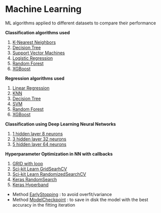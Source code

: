 # Machine Learning
ML algorithms applied to different datasets to compare their performance


**Classification algorithms used**   
1. [K-Nearest Neighbors](#id1)
2. [Decision Tree](#id2)
3. [Support Vector Machines](#id3)
4. [Logistic Regression](#id4)
5. [Random Forest](#id5)
6. [XGBoost](#id6)

**Regression algorithms used**   
1. [Linear Regression](#id1)
2. [KNN](#id2)
3. [Decision Tree](#id3)
4. [SVM](#id4)
5. [Random Forest](#id5)
6. [XGBoost](#id6)

**Classification using Deep Learning Neural Networks**
1. [1 hidden layer 8 neurons](#id1)
2. [3 hidden layer 32 neurons](#id2)
3. [5 hidden layer 64 neurons](#id3)


**Hyperparameter Optimization in NN with callbacks**
1. [GRID with loop](#id1)
2. [Sci-kit Learn GridSearhCV](#id2)
3. [Sci-kit Learn RandomizedSearchCV](#id3)
4. [Keras RandomSearch](#id4)
5. [Keras Hyperband](#id5)

- Method [EarlyStopping](#id6) : to avoid overfit/variance
- Method [ModelCheckpoint](#id6) : to save in disk the model with the best accuracy in the fitting iteration
